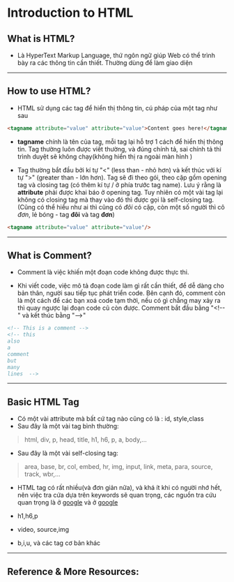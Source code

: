 # Introduction to HTML 

## What is HTML?
- Là HyperText Markup Language, thứ ngôn ngữ giúp Web có thể trình bày ra các thông tin cần thiết. Thường dùng để làm giao diện

---

## How to use HTML?
- HTML sử dụng các tag để hiển thị thông tin, cú pháp của một tag như sau 
```html
<tagname attribute="value" attribute="value">Content goes here!</tagname>
```
- **tagname** chính là tên của tag, mỗi tag lại hỗ trợ 1 cách để hiển thị thông tin. Tag thường luôn được viết thường, và đúng chính tả, sai chính tả thì trình duyệt sẽ không chạy(không hiển thị ra ngoài màn hình )

- Tag thường bắt đầu bởi kí tự "\<" (less than - nhỏ hơn) và kết thúc với kí tự "\>" (greater than - lớn hơn). Tag sẽ đi theo gói, theo cặp gồm opening tag và closing tag (có thêm kí tự \/ ở phía trước tag name). Lưu ý rằng là **attribute** phải được khai báo ở opening tag. Tuy nhiên có một vài tag lại không có closing tag mà thay vào đó thì được gọi là self-closing tag.(Cũng có thể hiểu như ai thì cũng có *đôi* có cặp, còn một số người thì cô *đơn*, lẻ bóng - tag **đôi** và tag **đơn**)
```html
<tagname attribute="value" attribute="value"/>
```

---

## What is Comment? 
- Comment là việc khiến một đoạn code không được thực thi.

- Khi viết code, việc mô tả đoạn code làm gì rất cần thiết, để dễ dàng cho bản thân, người sau tiếp tục phát triển code. Bên cạnh đó, comment còn là một cách để các bạn xoá code tạm thời, nếu có gì chẳng may xảy ra thì quay ngược lại đoạn code cũ còn được. Comment bắt đầu bằng "\<\!\-\-" và kết thúc bằng "--\>"

```html
<!-- This is a comment -->
<!-- this
also
a
comment
but 
many
lines  -->
```

---

## Basic HTML Tag 
- Có một vài attribute mà bất cứ tag nào cũng có là : id, style,class
- Sau đây là một vài tag bình thường:
> html, div, p, head, title, h1, h6, p, a, body,...
- Sau đây là một vài self-closing tag:
> area, base, br, col, embed, hr, img, input, link, meta, para, source, track, wbr,...

- HTML tag có rất nhiều(và đơn giản nữa), và khá ít khi có người nhớ hết, nên việc tra cứa dựa trên keywords sẽ quan trọng, các nguồn tra cứu quan trọng là ở [google](https://www.w3schools.com/tags/default.asp) và ở [google](https://developer.mozilla.org/en-US/docs/Web/HTML)

- h1,h6,p
- video, source,img 
- b,i,u,
và các tag cơ bản khác 

---

## Reference & More Resources: 